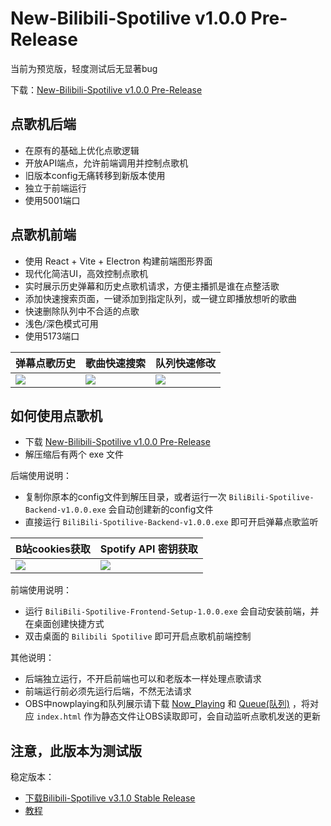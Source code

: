 # New-Bilibili-Spotilive v1.0.0 Pre-Release
当前为预览版，轻度测试后无显著bug

下载：[New-Bilibili-Spotilive v1.0.0 Pre-Release](https://github.com/jo4rchy/Bilibili-Spotilive/releases/tag/r-v1.0.0)

## 点歌机后端
- 在原有的基础上优化点歌逻辑
- 开放API端点，允许前端调用并控制点歌机
- 旧版本config无痛转移到新版本使用
- 独立于前端运行
- 使用5001端口

## 点歌机前端
- 使用 React + Vite + Electron 构建前端图形界面
- 现代化简洁UI，高效控制点歌机
- 实时展示历史弹幕和历史点歌机请求，方便主播抓是谁在点整活歌
- 添加快速搜索页面，一键添加到指定队列，或一键立即播放想听的歌曲
- 快速删除队列中不合适的点歌
- 浅色/深色模式可用
- 使用5173端口

| 弹幕点歌历史 | 歌曲快速搜索 | 队列快速修改 |
| - | - | - |
| ![](https://github.com/jo4rchy/Bilibili-Spotilive/blob/main/resources/frontend-0.png) | ![](https://github.com/jo4rchy/Bilibili-Spotilive/blob/main/resources/frontend-1.png) | ![](https://github.com/jo4rchy/Bilibili-Spotilive/blob/main/resources/frontend-2.png) |

## 如何使用点歌机
- 下载 [New-Bilibili-Spotilive v1.0.0 Pre-Release](https://github.com/jo4rchy/Bilibili-Spotilive/releases/tag/r-v1.0.0)
- 解压缩后有两个 exe 文件

后端使用说明：
- 复制你原本的config文件到解压目录，或者运行一次 `BiliBili-Spotilive-Backend-v1.0.0.exe` 会自动创建新的config文件
- 直接运行 `BiliBili-Spotilive-Backend-v1.0.0.exe` 即可开启弹幕点歌监听

| B站cookies获取 | Spotify API 密钥获取 |
| - | - |
| ![](https://github.com/jo4rchy/Bilibili-Spotilive/blob/main/resources/bilibili_cookies.png) | ![](https://github.com/jo4rchy/Bilibili-Spotilive/blob/main/resources/spotify_api.png) |

前端使用说明：
- 运行 `BiliBili-Spotilive-Frontend-Setup-1.0.0.exe` 会自动安装前端，并在桌面创建快捷方式
- 双击桌面的 `Bilibili Spotilive` 即可开启点歌机前端控制

其他说明：
- 后端独立运行，不开启前端也可以和老版本一样处理点歌请求
- 前端运行前必须先运行后端，不然无法请求
- OBS中nowplaying和队列展示请下载 [Now_Playing](https://github.com/jo4rchy/Bilibili-Spotilive/tree/main/backend/static/nowplaying_widget) 和 [Queue(队列)](https://github.com/jo4rchy/Bilibili-Spotilive/tree/main/backend/static/queue_widget) ，将对应 `index.html` 作为静态文件让OBS读取即可，会自动监听点歌机发送的更新

## 注意，此版本为测试版
稳定版本：
- [下载Bilibili-Spotilive v3.1.0 Stable Release](https://github.com/jo4rchy/Bilibili-Spotilive/releases/tag/v3.1.0-Stable)
- [教程](https://github.com/jo4rchy/Bilibili-Spotilive/tree/legacy)
